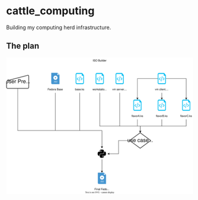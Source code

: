 # cattle_computing
Building my computing herd infrastructure.


## The plan

![Linux ISO Builder](docs/isoBuilder.svg)
